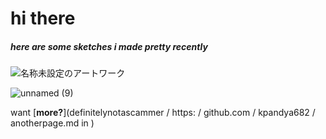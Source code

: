 # hi there 
##### here are some sketches i made pretty recently
![名称未設定のアートワーク](https://user-images.githubusercontent.com/56006483/135513061-3a405de8-b15a-42a9-9d13-1575227e79e2.jpg)


![unnamed (9)](https://user-images.githubusercontent.com/56006483/135389515-0cb50a83-b2f0-4fac-8ddb-2265d7439570.png)

want [**more?**](definitelynotascammer
/
https:
/
github.com
/
kpandya682
/
anotherpage.md
in
)

